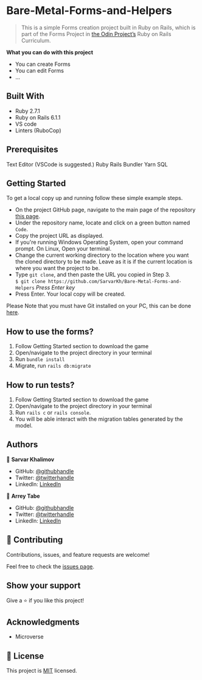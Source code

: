 # Bare-Metal-Forms-and-Helpers
> This is a simple Forms creation project built in Ruby on Rails, which is part of the Forms Project in [the Odin Project’s](http://www.theodinproject.com) Ruby on Rails Curriculum.

<!-- <div align="center">
  <img src="screenshot.png?raw=true" width="auto" height="auto"/>
</div> -->

**What you can do with this project**
- You can create Forms
- You can edit Forms
- ...

## Built With

- Ruby 2.7.1
- Ruby on Rails 6.1.1
- VS code
- Linters (RuboCop)

## Prerequisites
Text Editor (VSCode is suggested.) Ruby Rails Bundler Yarn SQL

## Getting Started

To get a local copy up and running follow these simple example steps.

- On the project GitHub page, navigate to the main page of the repository [this page](https://github.com/SarvarKh/Bare-Metal-Forms-and-Helpers).
- Under the repository name, locate and click on a green button named `Code`.
- Copy the project URL as displayed.
- If you're running Windows Operating System, open your command prompt. On Linux, Open your terminal.
- Change the current working directory to the location where you want the cloned directory to be made. Leave as it is if the current location is where you want the project to be.
- Type `git clone`, and then paste the URL you copied in Step 3.<br>
  `$ git clone https://github.com/SarvarKh/Bare-Metal-Forms-and-Helpers` <em>Press Enter key</em><br>
- Press Enter. Your local copy will be created.

Please Note that you must have Git installed on your PC, this can be done [here](https://gist.github.com/derhuerst/1b15ff4652a867391f03).

## How to use the forms?

1. Follow Getting Started section to download the game
2. Open/navigate to the project directory in your terminal
3. Run `bundle install`
4. Migrate, run `rails db:migrate`

## How to run tests?

1. Follow Getting Started section to download the game
2. Open/navigate to the project directory in your terminal
3. Run `rails c` or `rails console`.
4. You will be able interact with the migration tables generated by the model.

## Authors

👤 **Sarvar Khalimov**

- GitHub: [@githubhandle](https://github.com/SarvarKh)
- Twitter: [@twitterhandle](https://twitter.com/KhalimovSarvar)
- LinkedIn: [LinkedIn](https://www.linkedin.com/in/sarvar-khalimov/)

👤 **Arrey Tabe**

- GitHub: [@githubhandle](https://github.com/ArreyTabe)
- Twitter: [@twitterhandle](https://twitter.com/tabe_arrey)
- LinkedIn: [LinkedIn](https://www.linkedin.com/in/arreytabeaffuembey/)


## 🤝 Contributing

Contributions, issues, and feature requests are welcome!

Feel free to check the [issues page](https://github.com/SarvarKh/Bare-Metal-Forms-and-Helpers/issues).

## Show your support

Give a ⭐️ if you like this project!

## Acknowledgments

- Microverse

## 📝 License

This project is [MIT](https://en.wikipedia.org/wiki/MIT_License) licensed.
